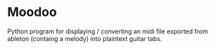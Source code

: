# Moodoo

Python program for displaying / converting an midi file exported from ableton (containg a melody) into plaintext guitar tabs.